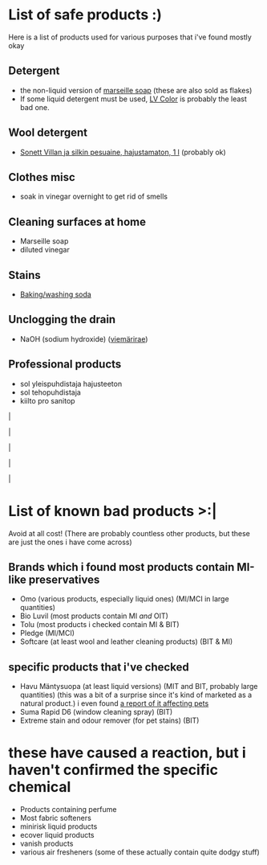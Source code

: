 # List of safe products :)
Here is a list of products used for various purposes that i've found mostly okay


## Detergent
- the non-liquid version of [marseille soap](https://www.ruohonjuuri.fi/collections/marius-fabre/products/marius-fabre-marseille-saippua-400-g) (these are also sold as flakes)
- If some liquid detergent must be used, [LV Color](https://www.lv.fi/product/lv-color-pyykinpesuneste/) is probably the least bad one.

## Wool detergent
- [Sonett Villan ja silkin pesuaine, hajustamaton, 1 l](https://www.ruohonjuuri.fi/products/sonett-villan-ja-silkin-pesuaine-hajustamaton-1-l) (probably ok)

## Clothes misc
- soak in vinegar overnight to get rid of smells

## Cleaning surfaces at home
- Marseille soap
- diluted vinegar

## Stains
- [Baking/washing soda](https://www.ruohonjuuri.fi/products/marius-fabre-ruokasooda-puhdistukseen-700-g)

## Unclogging the drain
- NaOH (sodium hydroxide) ([viemärirae](https://www.tokmanni.fi/viemarirae-1-kg-6419652123465))

## Professional products
- sol yleispuhdistaja hajusteeton
- sol tehopuhdistaja
- kiilto pro sanitop

|

|

|

|

|

# List of known bad products >:|
Avoid at all cost! (There are probably countless other products, but these are just the ones i have come across)

## Brands which i found most products contain MI-like preservatives
- Omo (various products, especially liquid ones) (MI/MCI in large quantities)
- Bio Luvil (most products contain MI *and* OIT)
- Tolu (most products i checked contain MI & BIT)
- Pledge (MI/MCI)
- Softcare (at least wool and leather cleaning products) (BIT & MI)

## specific products that i've checked
- Havu Mäntysuopa (at least liquid versions) (MIT and BIT, probably large quantities) (this was a bit of a surprise since it's kind of marketed as a natural product.) i even found [a report of it affecting pets](https://www.iltalehti.fi/kotimaa/a/b78562ab-8c6f-4efd-9d37-2e77db676e31)
- Suma Rapid D6 (window cleaning spray) (BIT)
- Extreme stain and odour remover (for pet stains) (BIT)

# these have caused a reaction, but i haven't confirmed the specific chemical
- Products containing perfume
- Most fabric softeners
- minirisk liquid products
- ecover liquid products
- vanish products
- various air fresheners (some of these actually contain quite dodgy stuff)


